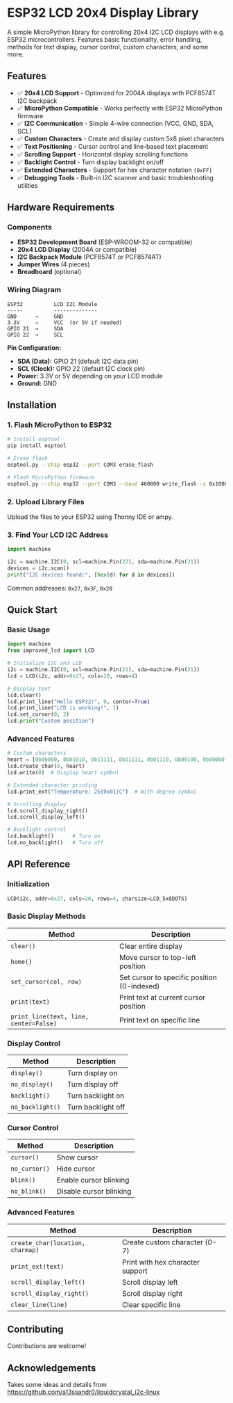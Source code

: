 # ESP32 LCD 20x4 Display Library

A simple MicroPython library for controlling 20x4 I2C LCD displays with e.g. ESP32 microcontrollers. Features basic functionality, error handling, methods for text display, cursor control, custom characters, and some more.

## Features

- ✅ **20x4 LCD Support** - Optimized for 2004A displays with PCF8574T I2C backpack
- ✅ **MicroPython Compatible** - Works perfectly with ESP32 MicroPython firmware  
- ✅ **I2C Communication** - Simple 4-wire connection (VCC, GND, SDA, SCL)
- ✅ **Custom Characters** - Create and display custom 5x8 pixel characters
- ✅ **Text Positioning** - Cursor control and line-based text placement
- ✅ **Scrolling Support** - Horizontal display scrolling functions
- ✅ **Backlight Control** - Turn display backlight on/off
- ✅ **Extended Characters** - Support for hex character notation `{0xFF}`
- ✅ **Debugging Tools** - Built-in I2C scanner and basic troubleshooting utilities

## Hardware Requirements

### Components
- **ESP32 Development Board** (ESP-WROOM-32 or compatible)
- **20x4 LCD Display** (2004A or compatible)
- **I2C Backpack Module** (PCF8574T or PCF8574AT)
- **Jumper Wires** (4 pieces)
- **Breadboard** (optional)

### Wiring Diagram

```
ESP32          LCD I2C Module
-----          --------------
GND      →     GND
3.3V     →     VCC  (or 5V if needed)
GPIO 21  →     SDA
GPIO 22  →     SCL
```

**Pin Configuration:**
- **SDA (Data):** GPIO 21 (default I2C data pin)
- **SCL (Clock):** GPIO 22 (default I2C clock pin)
- **Power:** 3.3V or 5V depending on your LCD module
- **Ground:** GND

## Installation

### 1. Flash MicroPython to ESP32

```bash
# Install esptool
pip install esptool

# Erase flash
esptool.py --chip esp32 --port COM3 erase_flash

# Flash MicroPython firmware
esptool.py --chip esp32 --port COM3 --baud 460800 write_flash -z 0x1000 esp32-version.bin
```

### 2. Upload Library Files

Upload the files to your ESP32 using Thonny IDE or ampy.

### 3. Find Your LCD I2C Address

```python
import machine

i2c = machine.I2C(0, scl=machine.Pin(22), sda=machine.Pin(21))
devices = i2c.scan()
print("I2C devices found:", [hex(d) for d in devices])
```

Common addresses: `0x27`, `0x3F`, `0x20`

## Quick Start

### Basic Usage

```python
import machine
from improved_lcd import LCD

# Initialize I2C and LCD
i2c = machine.I2C(0, scl=machine.Pin(22), sda=machine.Pin(21))
lcd = LCD(i2c, addr=0x27, cols=20, rows=4)

# Display text
lcd.clear()
lcd.print_line("Hello ESP32!", 0, center=True)
lcd.print_line("LCD is working!", 1)
lcd.set_cursor(0, 2)
lcd.print("Custom position")
```

### Advanced Features

```python
# Custom characters
heart = [0b00000, 0b01010, 0b11111, 0b11111, 0b01110, 0b00100, 0b00000, 0b00000]
lcd.create_char(0, heart)
lcd.write(0)  # Display heart symbol

# Extended character printing
lcd.print_ext("Temperature: 25{0x01}C")  # With degree symbol

# Scrolling display
lcd.scroll_display_right()
lcd.scroll_display_left()

# Backlight control
lcd.backlight()      # Turn on
lcd.no_backlight()   # Turn off
```

## API Reference

### Initialization

```python
LCD(i2c, addr=0x27, cols=20, rows=4, charsize=LCD_5x8DOTS)
```

### Basic Display Methods

| Method | Description |
|--------|-------------|
| `clear()` | Clear entire display |
| `home()` | Move cursor to top-left position |
| `set_cursor(col, row)` | Set cursor to specific position (0-indexed) |
| `print(text)` | Print text at current cursor position |
| `print_line(text, line, center=False)` | Print text on specific line |

### Display Control

| Method | Description |
|--------|-------------|
| `display()` | Turn display on |
| `no_display()` | Turn display off |
| `backlight()` | Turn backlight on |
| `no_backlight()` | Turn backlight off |

### Cursor Control

| Method | Description |
|--------|-------------|
| `cursor()` | Show cursor |
| `no_cursor()` | Hide cursor |
| `blink()` | Enable cursor blinking |
| `no_blink()` | Disable cursor blinking |

### Advanced Features

| Method | Description |
|--------|-------------|
| `create_char(location, charmap)` | Create custom character (0-7) |
| `print_ext(text)` | Print with hex character support |
| `scroll_display_left()` | Scroll display left |
| `scroll_display_right()` | Scroll display right |
| `clear_line(line)` | Clear specific line |

## Contributing

Contributions are welcome!

## Acknowledgements

Takes some ideas and details from https://github.com/a13ssandr0/liquidcrystal_i2c-linux
